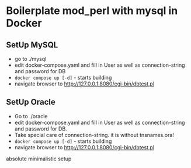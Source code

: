 # Boilerplate mod_perl with mysql in Docker
## SetUp MySQL
* go to ./mysql
* edit docker-compose.yaml and fill in User as well as connection-string and password for DB
* `docker compose up [-d]` - starts building
* navigate browser to http://127.0.0.1:8080/cgi-bin/dbtest.pl

## SetUp Oracle
* Go to ./oracle
* edit docker-compose.yaml and fill in User as well as connection-string and password for DB.
* Take special care of connection-string. it is without tnsnames.ora!
* `docker compose up [-d]` - starts building
* navigate browser to http://127.0.0.1:8080/cgi-bin/dbtest.pl


absolute minimalistic setup
